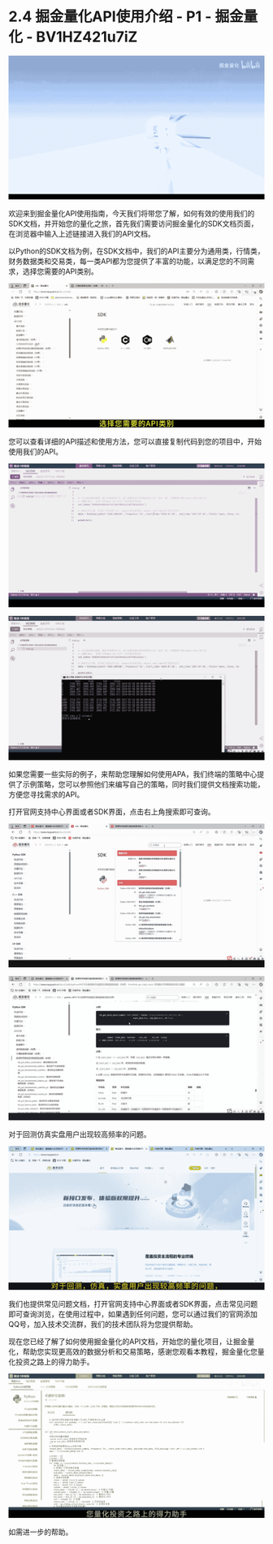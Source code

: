 # 2.4 掘金量化API使用介绍 - P1 - 掘金量化 - BV1HZ421u7iZ

![](img/c86642f2b492b6ee3c6d678762f1eb2c_0.png)

欢迎来到掘金量化API使用指南，今天我们将带您了解，如何有效的使用我们的SDK文档，并开始您的量化之旅，首先我们需要访问掘金量化的SDK文档页面，在浏览器中输入上述链接进入我们的API文档。

以Python的SDK文档为例，在SDK文档中，我们的API主要分为通用类，行情类，财务数据类和交易类，每一类API都为您提供了丰富的功能，以满足您的不同需求，选择您需要的API类别。



![](img/c86642f2b492b6ee3c6d678762f1eb2c_2.png)

您可以查看详细的API描述和使用方法，您可以直接复制代码到您的项目中，开始使用我们的API。

![](img/c86642f2b492b6ee3c6d678762f1eb2c_4.png)

![](img/c86642f2b492b6ee3c6d678762f1eb2c_5.png)

如果您需要一些实际的例子，来帮助您理解如何使用APA，我们终端的策略中心提供了示例策略，您可以参照他们来编写自己的策略，同时我们提供文档搜索功能，方便您寻找需求的API。

打开官网支持中心界面或者SDK界面，点击右上角搜索即可查询。

![](img/c86642f2b492b6ee3c6d678762f1eb2c_7.png)

![](img/c86642f2b492b6ee3c6d678762f1eb2c_8.png)

对于回测仿真实盘用户出现较高频率的问题。

![](img/c86642f2b492b6ee3c6d678762f1eb2c_10.png)

我们也提供常见问题文档，打开官网支持中心界面或者SDK界面，点击常见问题即可查询浏览，在使用过程中，如果遇到任何问题，您可以通过我们的官网添加QQ号，加入技术交流群，我们的技术团队将为您提供帮助。

现在您已经了解了如何使用掘金量化的API文档，开始您的量化项目，让掘金量化，帮助您实现更高效的数据分析和交易策略，感谢您观看本教程，掘金量化您量化投资之路上的得力助手。



![](img/c86642f2b492b6ee3c6d678762f1eb2c_12.png)

如需进一步的帮助。